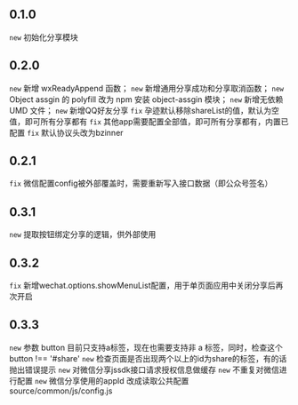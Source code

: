 ## 0.1.0

`new` 初始化分享模块

## 0.2.0
`new` 新增 wxReadyAppend 函数；
`new` 新增通用分享成功和分享取消函数；
`new` Object assgin 的 polyfill 改为 npm 安装 object-assgin 模块；
`new` 新增无依赖 UMD 文件；
`new` 新增QQ好友分享
`fix` 孕迹默认移除shareList的值，默认为空值，即可所有分享都有
`fix` 其他app需要配置全部值，即可所有分享都有，内置已配置
`fix` 默认协议头改为bzinner

## 0.2.1
`fix` 微信配置config被外部覆盖时，需要重新写入接口数据（即公众号签名）

## 0.3.1
`new` 提取按钮绑定分享的逻辑，供外部使用

## 0.3.2
`fix` 新增wechat.options.showMenuList配置，用于单页面应用中关闭分享后再次开启

## 0.3.3
`new` 参数 button 目前只支持a标签，现在也需要支持非 a 标签，同时，检查这个 button !== '#share'
`new` 检查页面是否出现两个以上的id为share的标签，有的话抛出错误提示
`new` 对微信分享jssdk接口请求授权信息做缓存
`new` 不重复对微信进行配置
`new` 微信分享使用的appId 改成读取公共配置 source/common/js/config.js